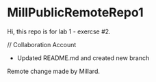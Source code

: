 # MillPublicRemoteRepo1

Hi, this repo is for lab 1 - exercse #2.

// Collaboration Account

- Updated README.md and created new branch

Remote change made by Millard.
